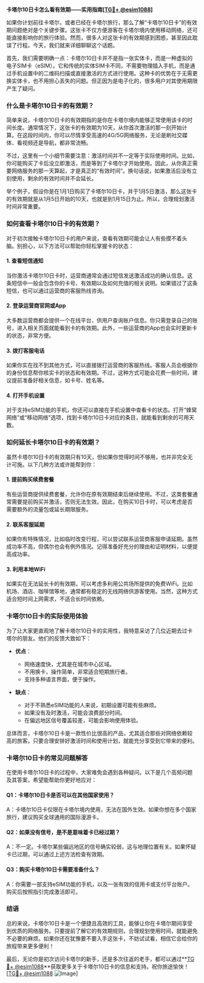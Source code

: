 **卡塔尔10日卡怎么看有效期——实用指南[[TG💪+ @esim1088](https://t.me/s/esim1088)]**

如果你计划前往卡塔尔，或者已经在卡塔尔旅行，那么了解“卡塔尔10日卡”的有效期问题绝对是个关键步骤。这张卡不仅方便游客在卡塔尔境内使用移动网络，还可能直接影响你的旅行体验。然而，很多人对这张卡的有效期感到困惑，甚至因此耽误了行程。今天，我们就来详细聊聊这个话题。

首先，我们需要明确一点：卡塔尔10日卡并不是指一张实体卡，而是一种虚拟的电子SIM卡（eSIM）。它和传统的实体SIM卡不同，不需要物理插入手机，而是通过手机设置中的二维码扫描或直接激活的方式进行使用。这种卡的优势在于无需更换实体卡，也不用担心丢失的问题。但正因为是电子化的，很多用户对其使用期限产生了疑问。

### **什么是卡塔尔10日卡的有效期？**

简单来说，卡塔尔10日卡的有效期指的是你在卡塔尔境内能够正常使用该卡的时间长度。通常情况下，这张卡的有效期为10天，从你首次激活的那一刻开始计算。在这段时间内，你可以尽情享受高速的4G/5G网络服务，无论是刷社交媒体、看视频还是导航，都非常流畅。

不过，这里有一个小细节需要注意：激活时间并不一定等于实际使用时间。比如，你可能购买了卡后没立即激活，而是等到了卡塔尔才开始使用。因此，从你真正需要网络服务的那一天算起，才是真正的“有效时间”。换句话说，如果激活后没有立刻使用，剩余的有效时间并不会延长。

举个例子，假设你是在1月1日购买了卡塔尔10日卡，并于1月5日激活，那么这张卡的有效期就是从1月5日开始的10天，也就是到1月15日为止。所以，合理规划激活时间非常重要。

### **如何查看卡塔尔10日卡的有效期？**

对于初次接触卡塔尔10日卡的用户来说，查看有效期可能会让人有些摸不着头脑。别担心，以下方法可以帮助你轻松掌握卡的状态：

#### **1. 查看短信通知**
当你激活卡塔尔10日卡时，运营商通常会通过短信发送激活成功的确认信息。这条短信中一般会包含你的卡号、有效期以及如何充值的相关说明。如果错过了这条短信，也可以通过运营商的客服热线咨询。

#### **2. 登录运营商官网或App**
大多数运营商都会提供一个在线平台，供用户查询账户信息。你只需登录自己的账号，进入相关页面就能看到卡的有效期。此外，一些运营商的App也会实时更新卡的状态，非常方便。

#### **3. 拨打客服电话**
如果你实在找不到其他方式，可以直接拨打运营商的客服热线。客服人员会根据你的身份信息帮你核实卡的状态和有效期。不过，这种方式可能会花费一些时间，建议提前准备好相关信息，如卡号、姓名等。

#### **4. 打开手机设置**
对于支持eSIM功能的手机，你还可以直接在手机设置中查看卡的状态。打开“蜂窝网络”或“移动网络”选项，找到卡塔尔10日卡对应的条目，就能看到剩余的可用天数。

### **如何延长卡塔尔10日卡的有效期？**

虽然卡塔尔10日卡的有效期只有10天，但如果你觉得时间不够用，也并非完全无计可施。以下几种方法或许能帮到你：

#### **1. 提前购买续费套餐**
有些运营商提供续费套餐，允许你在原有效期结束后继续使用。不过，这类套餐通常需要提前购买并激活，否则无法生效。因此，在购买10日卡时，可以考虑是否需要额外的流量包或延长期限服务。

#### **2. 联系客服延期**
如果你有特殊情况，比如临时改变行程，可以尝试联系运营商客服申请延期。虽然成功率不高，但偶尔也会有例外情况。记得准备好充分的理由和证明材料，以便提高成功率。

#### **3. 利用本地WiFi**
如果实在无法延长卡的有效期，可以考虑多利用公共场所提供的免费WiFi。比如机场、酒店、咖啡馆等地，通常都有稳定的无线网络供游客使用。当然，这种方式适合短时间上网需求，不适合长时间依赖。

### **卡塔尔10日卡的实际使用体验**

为了让大家更直观地了解卡塔尔10日卡的实用性，我特意采访了几位近期去过卡塔尔的朋友。他们的反馈大致如下：

- **优点**：
  - 网络速度快，尤其是在城市中心区域。
  - 不用换卡，操作简单，非常适合短期旅行者。
  - 支持多种语言界面，便于操作。

- **缺点**：
  - 对于不熟悉eSIM功能的人来说，初期设置可能有些麻烦。
  - 如果没有及时激活，可能会浪费部分时间。
  - 在偏远地区信号覆盖较差，可能会影响使用体验。

总体而言，卡塔尔10日卡是一款性价比很高的产品，尤其适合那些对网络依赖较高的旅客。只要合理安排好激活时间和使用计划，就能充分享受到它带来的便利。

### **卡塔尔10日卡的常见问题解答**

在使用卡塔尔10日卡的过程中，大家难免会遇到各种疑问。以下是几个高频问题及其答案，希望能帮助你更好地应对：

#### **Q1：卡塔尔10日卡是否可以在其他国家使用？**
A：卡塔尔10日卡仅限在卡塔尔境内使用，无法在国外生效。如果你想在多个国家旅行，建议购买全球通用的国际漫游卡。

#### **Q2：如果没有信号，是不是意味着卡已经过期？**
A：不一定。卡塔尔某些偏远地区的信号确实较弱，这与地理位置有关。如果怀疑卡已过期，可以通过上述方法检查有效期。

#### **Q3：购买卡塔尔10日卡需要准备什么？**
A：你需要一部支持eSIM功能的手机，以及一张有效的信用卡或支付平台账户。购买后按照指引完成激活即可。

### **结语**

总的来说，卡塔尔10日卡是一个便捷且高效的工具，能够让你在卡塔尔期间享受到优质的网络服务。只要提前了解它的有效期规则，合理规划使用时间，就能避免不必要的麻烦。如果你还在犹豫要不要入手这张卡，不妨试试看，相信它会给你的旅程带来更多便利！

最后，无论你是初次访问卡塔尔的新手，还是多次往返的老手，都可以通过**[TG💪+ @esim1088](https://t.me/s/esim1088)**获取更多关于卡塔尔10日卡的信息和支持。祝你旅途愉快！[[TG💪+ @esim1088](https://t.me/s/esim1088) ![Image](https://i.postimg.cc/4NQfJmqS/Snipaste-2025-05-13-00-14-12.png)]